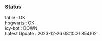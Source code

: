 ### Status


table : OK  
hogwarts : OK  
icy-bot : DOWN  
Latest Update : 2023-12-26 08:10:21.854162
